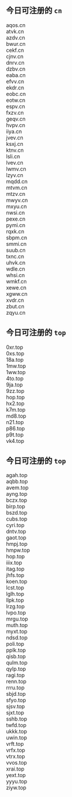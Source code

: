 
## 今日可注册的 `cn`
>
aqos.cn   
atvk.cn   
azdv.cn   
bwur.cn   
cekf.cn   
cjnv.cn   
dnrv.cn   
dzbv.cn   
eaba.cn   
efvv.cn   
ekdr.cn   
eobc.cn   
eotw.cn   
espv.cn   
fxzv.cn   
geqv.cn   
hvpv.cn   
iiya.cn   
jvev.cn   
ksxj.cn   
ktnv.cn   
lsli.cn   
lvev.cn   
lwmv.cn   
lzyv.cn   
mqdd.cn   
mtvm.cn   
mtzv.cn   
mwyv.cn   
mxyu.cn   
nwsi.cn   
pexe.cn   
pymi.cn   
rqxk.cn   
sbpm.cn   
smmi.cn   
suub.cn   
txnc.cn   
uhvk.cn   
wdle.cn   
whsi.cn   
wmkf.cn   
xewe.cn   
xgww.cn   
xvdr.cn   
zbut.cn   
zqyu.cn   


## 今日可注册的 `top`
>
0xr.top   
0xs.top   
18a.top   
1mw.top   
1ww.top   
4to.top   
9ja.top   
9zz.top   
hop.top   
hx2.top   
k7m.top   
md8.top   
n21.top   
p86.top   
p9t.top   
vk4.top   


## 今日可注册的 `top`
>
agah.top   
aqbb.top   
avem.top   
ayng.top   
bczx.top   
birp.top   
bszd.top   
cubs.top   
cyri.top   
dntv.top   
gaot.top   
hmpj.top   
hmpw.top   
hop.top   
iiix.top   
itag.top   
jhfs.top   
koen.top   
lcst.top   
lglh.top   
llpk.top   
lrzg.top   
lvpo.top   
mrgu.top   
muth.top   
myxt.top   
ndsd.top   
poli.top   
pplk.top   
qisb.top   
qulm.top   
qylp.top   
ragi.top   
renn.top   
rrru.top   
sbjd.top   
sfyo.top   
sjsv.top   
sjxt.top   
sshb.top   
twfd.top   
ukkk.top   
uwin.top   
vrft.top   
vrfx.top   
vtrx.top   
vvos.top   
xrai.top   
yext.top   
yyyu.top   
ziyw.top   

